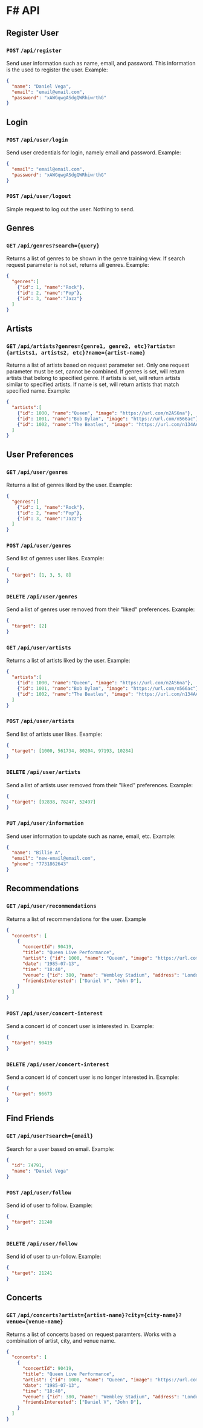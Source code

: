 # F# API

## Register User
### ```POST``` ```/api/register```
  Send user information such as name, email, and password.
  This information is the used to register the user.
  Example:
  ```json
  {
    "name": "Daniel Vega",
    "email": "email@email.com",
    "password": "xAWGqwgASdgQWRhiwrthG"
  }
  ```

## Login
### ```POST``` ```/api/user/login```
  Send user credentials for login, namely email and password.
  Example:
  ```json
  {
    "email": "email@email.com",
    "password": "xAWGqwgASdgQWRhiwrthG"
  }
  ```

### ```POST``` ```/api/user/logout```
  Simple request to log out the user. Nothing to send.

## Genres
### ```GET``` ```/api/genres?search={query}```
  Returns a list of genres to be shown in the genre training view. If search request parameter is not set, returns all genres.
  Example:
  ```json
  {
    "genres":[
      {"id": 1, "name":"Rock"},
      {"id": 2, "name":"Pop"},
      {"id": 3, "name":"Jazz"}    
    ]
  }
  ```

## Artists
### ```GET``` ```/api/artists?genres={genre1, genre2, etc}?artists={artists1, artists2, etc}?name={artist-name}```
  Returns a list of artists based on request parameter set. Only one request parameter must be set, cannot be combined. If genres is set, will return artists that belong to specified genre. If artists is set, will return artists similar to specified artists. If name is set, will return artists that match specified name.
  Example:
  ```json
  {
    "artists":[
      {"id": 1000, "name":"Queen", "image": "https://url.com/n2AS6na"},
      {"id": 1001, "name":"Bob Dylan", "image": "https://url.com/n566ac"},
      {"id": 1002, "name":"The Beatles", "image": "https://url.com/n134AAS"}     
    ]
  }
  ```

## User Preferences
### ```GET``` ```/api/user/genres```
  Returns a list of genres liked by the user.
  Example:
  ```json
  {
    "genres":[
      {"id": 1, "name":"Rock"},
      {"id": 2, "name":"Pop"},
      {"id": 3, "name":"Jazz"}      
    ]
  }
  ```

### ```POST``` ```/api/user/genres```
  Send list of genres user likes.
  Example:
  ```json
  {
    "target": [1, 3, 5, 8]
  }
  ```

### ```DELETE``` ```/api/user/genres```
  Send a list of genres user removed from their "liked" preferences.
  Example:
  ```json
  {
    "target": [2]
  }
  ```

### ```GET``` ```/api/user/artists```
  Returns a list of artists liked by the user.
  Example:
  ```json
  {
    "artists":[
      {"id": 1000, "name":"Queen", "image": "https://url.com/n2AS6na"},
      {"id": 1001, "name":"Bob Dylan", "image": "https://url.com/n566ac"},
      {"id": 1002, "name":"The Beatles", "image": "https://url.com/n134AAS"}  
    ]
  }
  ```

### ```POST``` ```/api/user/artists```
  Send list of artists user likes.
  Example:
  ```json
  {
    "target": [1000, 561734, 80204, 97193, 10284]
  }
  ```

### ```DELETE``` ```/api/user/artists```
  Send a list of artists user removed from their "liked" preferences.
  Example:
  ```json
  {
    "target": [92838, 78247, 52497]
  }
  ```

### ```PUT``` ```/api/user/information```
  Send user information to update such as name, email, etc.
  Example:
  ```json
  {
    "name": "Billie A",
    "email": "new-email@email.com",
    "phone": "7731862643"
  }
  ```

## Recommendations
### ```GET``` ```/api/user/recommendations```
  Returns a list of recommendations for the user.
  Example
  ```json
  {
    "concerts": [
      {
        "concertId": 90419,
        "title": "Queen Live Performance",
        "artist": {"id": 1000, "name": "Queen", "image": "https://url.com/n2AS6na"},
        "date": "1985-07-13",
        "time": "18:40",
        "venue": {"id": 380, "name": "Wembley Stadium", "address": "London HA9 0WS, UK"},
        "friendsInterested": ["Daniel V", "John D"],
      }
    ]
  }
  ```

### ```POST``` ```/api/user/concert-interest```
  Send a concert id of concert user is interested in.
  Example:
  ```json
  {
    "target": 90419
  }
  ```

### ```DELETE``` ```/api/user/concert-interest```
  Send a concert id of concert user is no longer interested in.
  Example:
  ```json
  {
    "target": 96673
  }
  ```

## Find Friends
### ```GET``` ```/api/user?search={email}```
  Search for a user based on email.
  Example:
  ```json
  {
    "id": 74791,
    "name": "Daniel Vega"
  }
  ```

### ```POST``` ```/api/user/follow```
  Send id of user to follow.
  Example: 
  ```json
  {
    "target": 21240
  }
  ```

### ```DELETE``` ```/api/user/follow```
  Send id of user to un-follow.
  Example: 
  ```json
  {
    "target": 21241
  }
  ```

## Concerts 
### ```GET``` ```/api/concerts?artist={artist-name}?city={city-name}?venue={venue-name}```
  Returns a list of concerts based on request paramters. Works with a combination of artist, city, and venue name. 
  ```json
  {
    "concerts": [
      {
        "concertId": 90419,
        "title": "Queen Live Performance",
        "artist": {"id": 1000, "name": "Queen", "image": "https://url.com/n2AS6na"},
        "date": "1985-07-13",
        "time": "18:40",
        "venue": {"id": 380, "name": "Wembley Stadium", "address": "London HA9 0WS, UK"},
        "friendsInterested": ["Daniel V", "John D"],
      }
    ]
  }
  ```
